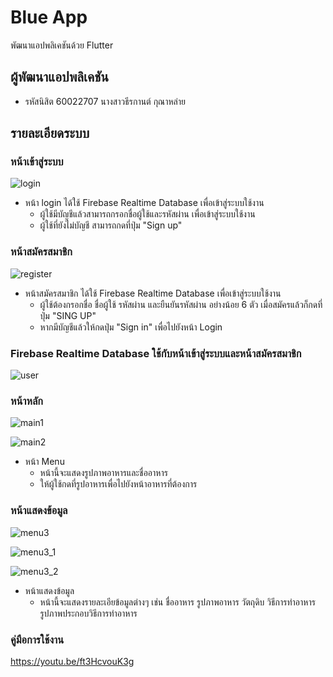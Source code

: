 # Blue App

พัฒนาแอปพลิเคชันด้วย Flutter

## ผู้พัฒนาแอปพลิเคชัน
- รหัสนิสิต 60022707 นางสาวธีรกานต์ กุณาหล่าย

## รายละเอียดระบบ

### หน้าเข้าสู่ระบบ

![login](https://user-images.githubusercontent.com/62759459/97839373-ac2b4380-1d14-11eb-8438-d3fb78b8a56c.png)
- หน้า login ได้ใช้ Firebase Realtime Database เพื่อเข้าสู่ระบบใช้งาน 
  - ผู้ใช้มีบัญชีแล้วสามารถกรอกชื่อผู้ใช้และรหัสผ่าน เพื่อเข้าสู่ระบบใช้งาน
  - ผู้ใช้ที่ยังไม่บัญชี สามารถกดที่ปุ่ม "Sign up" 

### หน้าสมัครสมาชิก

![register](https://user-images.githubusercontent.com/62759459/97839419-c36a3100-1d14-11eb-8c70-73f10ea66eb6.png)
- หน้าสมัครสมาชิก ได้ใช้ Firebase Realtime Database เพื่อเข้าสู่ระบบใช้งาน 
  - ผู้ใช้ต้องกรอกชื่อ ชื่อผู้ใช้ รหัสผ่าน และยืนยันรหัสผ่าน อย่างน้อย 6 ตัว เมื่อสมัครแล้วก็กดที่ปุ่ม "SING UP"
  - หากมีบัญชีแล้วให้กดปุ่ม "Sign in" เพื่อไปยังหน้า Login
  
### Firebase Realtime Database ใช้กับหน้าเข้าสู่ระบบและหน้าสมัครสมาชิก 
![user](https://user-images.githubusercontent.com/62759459/97839918-aeda6880-1d15-11eb-8289-0251267ad67a.png)

### หน้าหลัก

![main1](https://user-images.githubusercontent.com/62759459/97839948-c285cf00-1d15-11eb-82fc-a127a1f00e5c.png)

![main2](https://user-images.githubusercontent.com/62759459/97839981-d3cedb80-1d15-11eb-8087-04932e47a2d4.png)
- หน้า Menu
  - หน้านี้จะแสดงรูปภาพอาหารและชื่ออาหาร
  - ให้ผู้ใช้กดที่รูปอาหารเพื่อไปยังหน้าอาหารที่ต้องการ
  
### หน้าแสดงข้อมูล
  
![menu3](https://user-images.githubusercontent.com/62759459/97841158-dcc0ac80-1d17-11eb-9134-09b391fb7d73.png)

![menu3_1](https://user-images.githubusercontent.com/62759459/97841162-de8a7000-1d17-11eb-980f-ac57bf40cdce.png)

![menu3_2](https://user-images.githubusercontent.com/62759459/97841163-de8a7000-1d17-11eb-86f6-276e9ecb9f2c.png)
- หน้าแสดงข้อมูล
  - หน้านี้จะแสดงรายละเอียข้อมูลต่างๆ เช่น ชื่ออาหาร รูปภาพอาหาร วัตถุดิบ วิธีการทำอาหาร รูปภาพประกอบวิธีการทำอาหาร

### คู่มือการใช้งาน
https://youtu.be/ft3HcvouK3g
